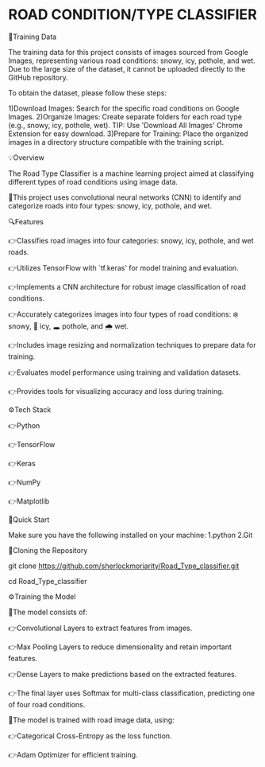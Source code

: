 # ROAD CONDITION/TYPE CLASSIFIER

📁Training Data

The training data for this project consists of images sourced from Google Images, representing various road conditions: snowy, icy, pothole, and wet. Due to the large size of the dataset, it cannot be uploaded directly to the GitHub repository.

To obtain the dataset, please follow these steps:

1)Download Images: Search for the specific road conditions on Google Images.
2)Organize Images: Create separate folders for each road type (e.g., snowy, icy, pothole, wet).
TIP: Use 'Download All Images' Chrome Extension for easy download.
3)Prepare for Training: Place the organized images in a directory structure compatible with the training script.

💡Overview

The Road Type Classifier is a machine learning project aimed at classifying different types of road conditions using image data.

🔋This project uses convolutional neural networks (CNN) to identify and categorize roads into four types: snowy, icy, pothole, and wet.

🔍Features

👉Classifies road images into four categories: snowy, icy, pothole, and wet roads.

👉Utilizes TensorFlow with `tf.keras' for model training and evaluation.

👉Implements a CNN architecture for robust image classification of road conditions.

👉Accurately categorizes images into four types of road conditions: ❄️ snowy, 🧊 icy, 🕳️ pothole, and 🌧️ wet.

👉Includes image resizing and normalization techniques to prepare data for training.

👉Evaluates model performance using training and validation datasets.

👉Provides tools for visualizing accuracy and loss during training.

⚙️Tech Stack

👉Python

👉TensorFlow

👉Keras

👉NumPy

👉Matplotlib


🤸Quick Start

Make sure you have the following installed on your machine:
1.python
2.Git

🚨Cloning the Repository

git clone https://github.com/sherlockmoriarity/Road_Type_classifier.git

cd Road_Type_classifier

⚙️Training the Model 

🤖The model consists of:

👉Convolutional Layers to extract features from images.

👉Max Pooling Layers to reduce dimensionality and retain important features.

👉Dense Layers to make predictions based on the extracted features.

👉The final layer uses Softmax for multi-class classification, predicting one of four road conditions.

🤖The model is trained with road image data, using:

👉Categorical Cross-Entropy as the loss function.

👉Adam Optimizer for efficient training.


